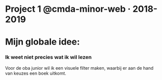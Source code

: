 # Project 1 @cmda-minor-web · 2018-2019

# Mijn globale idee:

### Ik weet niet precies wat ik wil lezen

Voor de oba junior wil ik een visuele filter maken, waarbij er aan de hand van keuzes een boek uitkomt.
